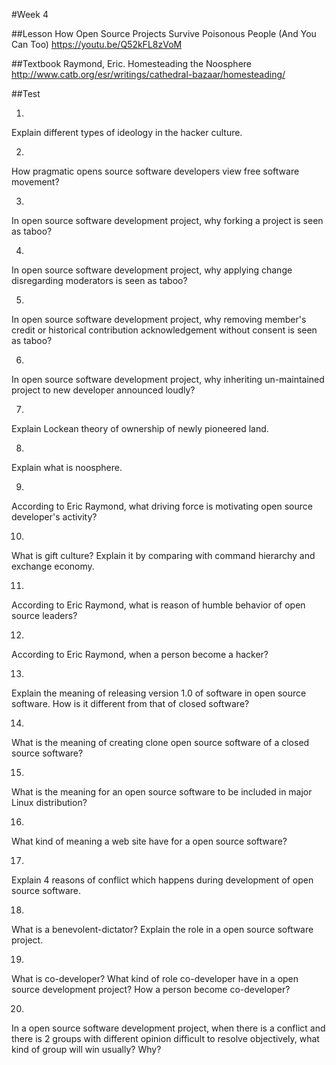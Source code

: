 #Week 4

##Lesson
How Open Source Projects Survive Poisonous People (And You Can Too)
https://youtu.be/Q52kFL8zVoM

##Textbook
Raymond, Eric. Homesteading the Noosphere
http://www.catb.org/esr/writings/cathedral-bazaar/homesteading/

##Test

1)
Explain different types of ideology in the hacker culture.


2)
How pragmatic opens source software developers view free software movement?


3)
In open source software development project, why forking a project is seen as taboo?


4)
In open source software development project, why applying change disregarding moderators is seen as taboo?


5)
In open source software development project, why removing member's credit or historical contribution acknowledgement without consent is seen as taboo?


6)
In open source software development project, why inheriting un-maintained project to new developer announced loudly?


7)
Explain Lockean theory of ownership of newly pioneered land.


8)
Explain what is noosphere.


9)
According to Eric Raymond, what driving force is motivating open source developer's activity?


10)
What is gift culture? Explain it by comparing with command hierarchy and exchange economy.


11)
According to Eric Raymond, what is reason of humble behavior of open source leaders?


12)
According to Eric Raymond, when a person become a hacker?


13)
Explain the meaning of releasing version 1.0 of software in open source software. How is it different from that of closed software?


14)
What is the meaning of creating clone open source software of a closed source software?


15)
What is the meaning for an open source software to be included in major Linux distribution?


16)
What kind of meaning a web site have for a open source software?


17)
Explain 4 reasons of conflict which happens during development of open source software.


18)
What is a benevolent-dictator? Explain the role in a open source software project.


19)
What is co-developer? What kind of role co-developer have in a open source development project? How a person become co-developer?


20)
In a open source software development project, when there is a conflict and there is 2 groups with different opinion difficult to resolve objectively, what kind of group will win usually? Why?

